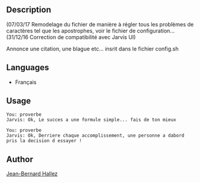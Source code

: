 <!---
IMPORTANT
=========
This README.md is displayed in the WebStore as well as within Jarvis app
Please do not change the structure of this file
Fill-in Description, Usage & Author sections
Make sure to rename the [en] folder into the language code your plugin is written in (ex: fr, es, de, it...)
For multi-language plugin:
- clone the language directory and translate commands/functions.sh
- optionally write the Description / Usage sections in several languages
-->
## Description
(07/03/17 Remodelage du fichier de manière à régler tous les problèmes de caractères tel que les apostrophes, voir le fichier de configuration...
(31/12/16 Correction de compatibilité avec Jarvis UI)

Annonce une citation, une blague etc... insrit dans le fichier config.sh

## Languages

* Français


## Usage
```
You: proverbe
Jarvis: Ok, Le succes a une formule simple... fais de ton mieux

You: proverbe
Jarvis: Ok, Derriere chaque accomplissement, une personne a dabord pris la decision d essayer !

```

## Author
[Jean-Bernard Hallez](https://github.com/Jean-Bernard-Hallez/jarvis-lacitation)

